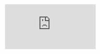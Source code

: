 
![image](https://github.com/versarchey/PPL/blob/main/PCR_deduplication/figs/dedup_illustration.pdf)
